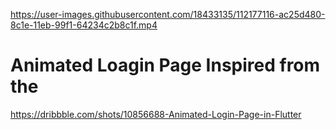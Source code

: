 
https://user-images.githubusercontent.com/18433135/112177116-ac25d480-8c1e-11eb-99f1-64234c2b8c1f.mp4

# Animated Loagin Page Inspired from the 


https://dribbble.com/shots/10856688-Animated-Login-Page-in-Flutter
